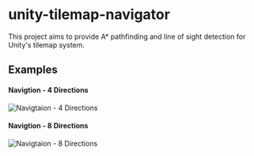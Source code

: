 # unity-tilemap-navigator
This project aims to provide A* pathfinding and line of sight detection for Unity's tilemap system.

## Examples

#### Navigtion - 4 Directions
![Navigtaion - 4 Directions](https://cdn.loom.com/sessions/thumbnails/8b85b7b0b3584211a035737a1a4136f6-with-play.gif)

#### Navigtion - 8 Directions
![Navigtaion - 8 Directions](https://cdn.loom.com/sessions/thumbnails/8a0938ebcfc2487d88d89a7c73a69095-with-play.gif)